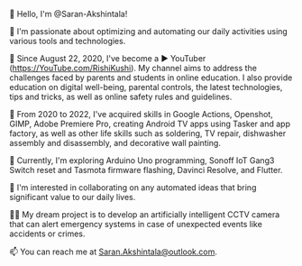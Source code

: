 👋 Hello, I'm @Saran-Akshintala!

👀 I'm passionate about optimizing and automating our daily activities using various tools and technologies.

🎥 Since August 22, 2020, I've become a ▶ YouTuber (https://YouTube.com/RishiKushi). My channel aims to address the challenges faced by parents and students in online education. I also provide education on digital well-being, parental controls, the latest technologies, tips and tricks, as well as online safety rules and guidelines.

📸 From 2020 to 2022, I've acquired skills in Google Actions, Openshot, GIMP, Adobe Premiere Pro, creating Android TV apps using Tasker and app factory, as well as other life skills such as soldering, TV repair, dishwasher assembly and disassembly, and decorative wall painting.

🌱 Currently, I'm exploring Arduino Uno programming, Sonoff IoT Gang3 Switch reset and Tasmota firmware flashing, Davinci Resolve, and Flutter.

💞️ I'm interested in collaborating on any automated ideas that bring significant value to our daily lives.

👩‍💻 My dream project is to develop an artificially intelligent CCTV camera that can alert emergency systems in case of unexpected events like accidents or crimes.

📫 You can reach me at Saran.Akshintala@outlook.com.
